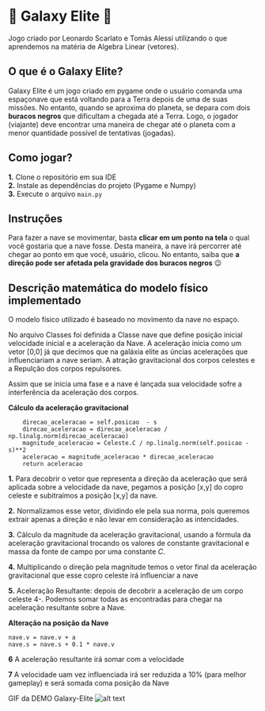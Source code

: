 # 🌌 Galaxy Elite 🌌
Jogo criado por Leonardo Scarlato e Tomás Alessi utilizando o que aprendemos na matéria de Algebra Linear (vetores).

## O que é o Galaxy Elite?
Galaxy Elite é um jogo criado em pygame onde o usuário comanda uma espaçonave que está voltando para a Terra depois de uma de suas missões. No entanto, quando se aproxima do planeta, se depara com dois **buracos negros** que dificultam a chegada até a Terra. Logo, o jogador (viajante) deve encontrar uma maneira de chegar até o planeta com a menor quantidade possível de tentativas (jogadas).

## Como jogar?
**1.** Clone o repositório em sua IDE <br>
**2.** Instale as dependências do projeto (Pygame e Numpy)<br>
**3.** Execute o arquivo `main.py`


## Instruções
Para fazer a nave se movimentar, basta **clicar em um ponto na tela** o qual você gostaria que a nave fosse. Desta maneira, a nave irá percorrer até chegar ao ponto em que você, usuário, clicou. No entanto, saiba que **a direção pode ser afetada pela gravidade dos buracos negros** 😉

## Descrição matemática do modelo físico implementado
O modelo físico utilizado é baseado no movimento da nave no espaço.

No arquivo Classes foi definida a Classe nave que define posição inicial velocidade inicial e a aceleração da Nave. A aceleração inicia como um vetor [0,0] já que decimos que na galáxia elite as úncias acelerações que influenciariam a nave seriam. A atração gravitacional dos corpos celestes e a Repulção dos corpos repulsores.

Assim que se inicia uma fase e a nave é lançada sua velocidade sofre a interferência da aceleração dos corpos.<br>

**Cálculo da aceleração gravitacional**
        
        direcao_aceleracao = self.posicao  - s
        direcao_aceleracao = direcao_aceleracao / np.linalg.norm(direcao_aceleracao)
        magnitude_aceleracao = Celeste.C / np.linalg.norm(self.posicao - s)**2
        aceleracao = magnitude_aceleracao * direcao_aceleracao
        return aceleracao

**1.** Para decobrir o vetor que representa a direção da aceleração que será aplicada sobre a velocidade da nave, pegamos a posição [x,y] do copro celeste e subitraímos a posição [x,y] da nave.

**2.** Normalizamos esse vetor, dividindo ele pela sua norma, pois queremos extrair apenas a direção e não levar em consideração as intencidades.

**3.** Cãlculo da magnitude da aceleração gravitacional, usando a fórmula da aceleração gravitacional trocando os valores de constante gravitacional e massa da fonte de campo por uma constante *C*.

**4.** Multiplicando o direção pela magnitude temos o vetor final da aceleração gravitacional que esse copro celeste irá influenciar a nave

**5.** Aceleração Resultante: depois de decobrir a aceleração de um corpo celeste 4-. Podemos somar todas as encontradas para chegar na aceleração resultante sobre a Nave.<br>

**Alteração na posição da Nave**
    
    nave.v = nave.v + a
    nave.s = nave.s + 0.1 * nave.v

**6** A aceleração resultante irá somar com a velocidade<br>

**7** A velocidade uam vez influenciada irá ser reduzida a 10% (para melhor gameplay) e será somada coma posição da Nave

GIF da DEMO Galaxy-Elite
![alt text](refactor/imagens/galaxy-elite.gif)